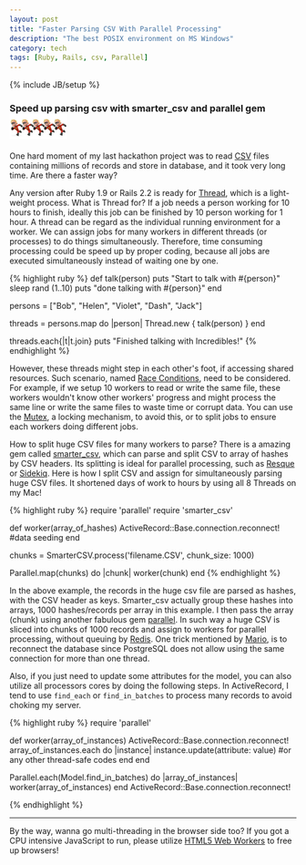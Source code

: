 ```yaml
---
layout: post
title: "Faster Parsing CSV With Parallel Processing"
description: "The best POSIX environment on MS Windows"
category: tech
tags: [Ruby, Rails, csv, Parallel]
---
```

{% include JB/setup %}
### Speed up parsing csv with smarter_csv and parallel gem<img src="/assets/imgs/dash5.jpg"  alt="five Dashes" width="20%"/>

One hard moment of my last hackathon project was to read <a href="http://ruby-doc.org/stdlib-2.2.2/libdoc/csv/rdoc/CSV.html">CSV</a> files containing millions of records and store in database, and it took very long time. Are there a faster way?

Any version after Ruby 1.9 or Rails 2.2 is ready for <a href="http://ruby-doc.org/core-2.2.2/Thread.html">Thread</a>, which is a light-weight process.  What is Thread for?  If a job needs a person working for 10 hours to finish, ideally this job can be finished by 10 person working for 1 hour.  A thread can be regard as the individual running environment for a worker. We can assign jobs for many workers in different threads (or processes) to do things simultaneously. Therefore, time consuming processing could be speed up by proper coding, because all jobs are executed simultaneously instead of waiting one by one.

{% highlight ruby %}
def talk(person)
  puts "Start to talk with #{person}"
  sleep rand (1..10)
  puts "done talking with #{person}"
end

persons = ["Bob", "Helen", "Violet", "Dash", "Jack"]

threads = persons.map do |person|
  Thread.new { talk(person) }
end

threads.each{|t|t.join}
puts "Finished talking with Incredibles!"
{% endhighlight %}

However, these threads might step in each other's foot, if accessing shared resources.  Such scenario, named <a href="http://en.wikipedia.org/wiki/Race_condition">Race Conditions</a>, need to be considered. For example, if we setup 10 workers to read or write the same file, these workers wouldn't know other workers' progress and might process the same line or write the same files to waste time or corrupt data.  You can use the <a href="http://ruby-doc.org/core-2.2.2/Mutex.html">Mutex</a>, a locking mechanism, to avoid this, or to split jobs to ensure each workers doing different jobs.

How to split huge CSV files for many workers to parse?  There is a amazing gem called <a href="http://github.com/tilo/smarter_csv">smarter_csv</a>, which can parse and split CSV to array of hashes by CSV headers.  Its splitting is ideal for parallel processing, such as <a href="http://github.com/resque/resque">Resque</a> or <a href="http://github.com/mperham/sidekiq">Sidekiq</a>.  Here is how I split CSV and assign for simultaneously parsing huge CSV files.  It shortened days of work to hours by using all 8 Threads on my Mac!

{% highlight ruby %}
require 'parallel'
require 'smarter_csv'

def worker(array_of_hashes)
  ActiveRecord::Base.connection.reconnect!
  #data seeding
end

chunks = SmarterCSV.process('filename.CSV', chunk_size: 1000)

Parallel.map(chunks) do |chunk|
  worker(chunk)
end
{% endhighlight %}

In the above example, the records in the huge csv file are parsed as hashes, with the CSV header as keys.  Smarter_csv actually group these hashes into arrays, 1000 hashes/records per array in this example. I then pass the array (chunk) using another fabulous gem <a href="http://github.com/grosser/parallel">parallel</a>. In such way a huge CSV is sliced into chunks of 1000 records and assign to workers for parallel processing, without queuing by <a href="http://redis.io">Redis</a>. One trick mentioned by <a href="http://ruby.zigzo.com/2012/01/29/the-parallel-gem-and-postgresql-oh-and-rails/">Mario</a>, is to reconnect the database since PostgreSQL does not allow using the same connection for more than one thread.

Also, if you just need to update some attributes for the model, you can also utilize all processors cores by doing the following steps.  In ActiveRecord, I tend to use <code>find\_each</code> or <code>find\_in\_batches</code> to process many records to avoid choking my server.

{% highlight ruby %}
require 'parallel'

def worker(array_of_instances)
  ActiveRecord::Base.connection.reconnect!
  array_of_instances.each do |instance|
    instance.update(attribute: value) #or any other thread-safe codes
  end
end

Parallel.each(Model.find_in_batches) do |array_of_instances|
  worker(array_of_instances)
end
ActiveRecord::Base.connection.reconnect!

{% endhighlight %}
<hr>

By the way, wanna go multi-threading in the browser side too?  If you got a CPU intensive JavaScript to run, please utilize <a href="http://www.w3schools.com/html/html5_webworkers.asp">HTML5 Web Workers</a> to free up browsers!